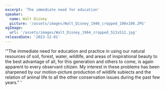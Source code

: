 ```yaml
---
excerpt: 'The immediate need for education'
speaker:
  name: Walt Disney
  picture: '/assets/images/Walt_Disney_1946_cropped_100x100.JPG'
ogImage:
  url: '/assets/images/Walt_Disney_1964_cropped_512x512.jpg'
releaseDate: '2023-12-01'
---
```


'"The immediate need for education and practice in using our natural resources of soil, forest, water, wildlife, and areas of inspirational beauty to the best advantage of all, for this generation and others to come, is again apparent to every observant citizen. My interest in these problems has been sharpened by our motion-picture production of wildlife subiects and the relation of animal life to all the other conservation issues during the past few years."'
